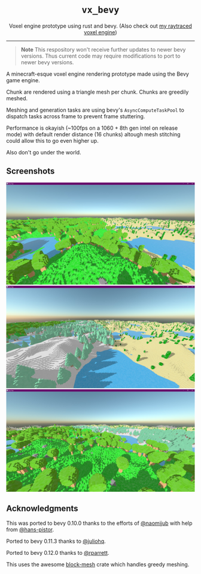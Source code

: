 <div align="center">
    <h1><code>vx_bevy</code></h1>
        Voxel engine prototype using rust and bevy.
        (Also check out <a href="https://github.com/Game4all/unnamed-voxel-tracer">my raytraced voxel engine</a>)
    <hr>
</div>

> **Note**
> This respository won't receive further updates to newer bevy versions. Thus current code may require modifications to port to newer bevy versions.


A minecraft-esque voxel engine rendering prototype made using the Bevy game engine.

Chunk are rendered using a triangle mesh per chunk. Chunks are greedily meshed.

Meshing and generation tasks are using bevy's `AsyncComputeTaskPool` to dispatch tasks across frame to prevent frame stuttering.

Performance is okayish (~100fps on a 1060 + 8th gen intel on release mode) with default render distance (16 chunks) altough mesh stitching could allow this to go even higher up.

Also don't go under the world.

## Screenshots

![assets/screenshots/vx_bevy_0.jpg](assets/screenshots/vx_bevy_0.jpg)
![assets/screenshots/vx_bevy_1.jpg](assets/screenshots/vx_bevy_1.jpg)
![assets/screenshots/vx_bevy_2.jpg](assets/screenshots/vx_bevy_2.jpg)


## Acknowledgments

This was ported to bevy 0.10.0 thanks to the efforts of [@naomijub](https://github.com/naomijub) with help from [@hans-pistor](https://github.com/hans-pistor).

Ported to bevy 0.11.3 thanks to [@juliohq](https://github.com/juliohq).

Ported to bevy 0.12.0 thanks to [@rparrett](https://github.com/rparrett).

This uses the awesome [block-mesh](https://github.com/bonsairobo/block-mesh-rs) crate which handles greedy meshing.
